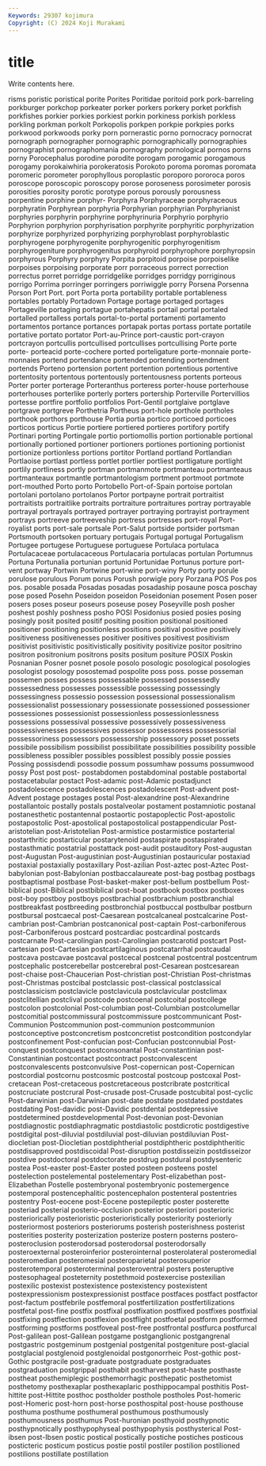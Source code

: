 ```yaml
---
Keywords: 29307 kojimura
Copyright: (C) 2024 Koji Murakami
---
```


# title

Write contents here.



risms poristic poristical porite Porites
Poritidae poritoid pork pork-barreling porkburger porkchop porkeater porker porkers porkery
porket porkfish porkfishes porkier porkies porkiest porkin porkiness porkish porkless
porkling porkman porkolt Porkopolis porkpen porkpie porkpies porks porkwood porkwoods
porky porn pornerastic porno pornocracy pornocrat pornograph pornographer pornographic pornographically
pornographies pornographist pornographomania pornography pornological pornos porns porny Porocephalus porodine
porodite porogam porogamic porogamous porogamy porokaiwhiria porokeratosis Porokoto poroma poromas
poromata poromeric porometer porophyllous poroplastic poroporo pororoca poros poroscope poroscopic
poroscopy porose poroseness porosimeter porosis porosities porosity porotic porotype porous
porously porousness porpentine porphine porphyr- Porphyra Porphyraceae porphyraceous porphyratin Porphyrean
porphyria Porphyrian porphyrian Porphyrianist porphyries porphyrin porphyrine porphyrinuria Porphyrio porphyrio
Porphyrion porphyrion porphyrisation porphyrite porphyritic porphyrization porphyrize porphyrized porphyrizing porphyroblast
porphyroblastic porphyrogene porphyrogenite porphyrogenitic porphyrogenitism porphyrogeniture porphyrogenitus porphyroid porphyrophore porphyropsin
porphyrous Porphyry porphyry Porpita porpitoid porpoise porpoiselike porpoises porpoising porporate
porr porraceous porrect porrection porrectus porret porridge porridgelike porridges porridgy
porriginous porrigo Porrima porringer porringers porriwiggle porry Porsena Porsenna Porson
Port Port. port Porta porta portability portable portableness portables portably
Portadown Portage portage portaged portages Portageville portaging portague portahepatis portail
portal portaled portalled portalless portals portal-to-portal portamenti portamento portamentos portance
portances portapak portas portass portate portatile portative portato portator Port-au-Prince
port-caustic port-crayon portcrayon portcullis portcullised portcullises portcullising Porte porte porte-
porteacid porte-cochere ported porteligature porte-monnaie porte-monnaies portend portendance portended portending
portendment portends Porteno portension portent portention portentious portentive portentosity portentous
portentously portentousness portents porteous Porter porter porterage Porteranthus porteress porter-house
porterhouse porterhouses porterlike porterly porters portership Porterville Portervillios portesse portfire
portfolio portfolios Port-Gentil portglaive portglave portgrave portgreve Porthetria Portheus port-hole
porthole portholes porthook porthors porthouse Portia portia portico porticoed porticoes
porticos porticus Portie portiere portiered portieres portifory portify Portinari porting
Portingale portio portiomollis portion portionable portional portionally portioned portioner portioners
portiones portioning portionist portionize portionless portions portitor Portland portland Portlandian
Portlaoise portlast portless portlet portlier portliest portligature portlight portlily portliness
portly portman portmanmote portmanteau portmanteaus portmanteaux portmantle portmantologism portment portmoot
portmote port-mouthed Porto porto Portobello Port-of-Spain portoise portolan portolani portolano
portolanos Portor portpayne portrait portraitist portraitists portraitlike portraits portraiture portraitures
portray portrayable portrayal portrayals portrayed portrayer portraying portrayist portrayment portrays
portreeve portreeveship portress portresses port-royal Port-royalist ports port-sale portsale Port-Salut
portside portsider portsman Portsmouth portsoken portuary portugais Portugal portugal Portugalism
Portugee portugese Portuguese portuguese Portulaca portulaca Portulacaceae portulacaceous Portulacaria portulacas
portulan Portumnus Portuna Portunalia portunian portunid Portunidae Portunus porture port-vent
portway Portwin Portwine port-wine port-winy Porty porty porule porulose porulous
Porum porus Porush porwigle pory Porzana POS Pos pos pos.
posable posada Posadas posadas posadaship posaune posca poschay pose posed
Posehn Poseidon poseidon Poseidonian posement Posen poser posers poses poseur
poseurs poseuse posey Poseyville posh posher poshest poshly poshness posho
POSI Posidonius posied posies posing posingly posit posited positif positing
position positional positioned positioner positioning positionless positions positival positive positively
positiveness positivenesses positiver positives positivest positivism positivist positivistic positivistically positivity
positivize positor positrino positron positronium positrons posits positum positure POSIX
Poskin Posnanian Posner posnet posole posolo posologic posological posologies posologist
posology posostemad pospolite poss poss. posse posseman possemen posses possess
possessable possessed possessedly possessedness possesses possessible possessing possessingly possessingness possessio
possession possessional possessionalism possessionalist possessionary possessionate possessioned possessioner possessiones possessionist
possessionless possessionlessness possessions possessival possessive possessively possessiveness possessivenesses possessives possessor
possessoress possessorial possessoriness possessors possessorship possessory posset possets possibile possibilism
possibilist possibilitate possibilities possibility possible possibleness possibler possibles possiblest possibly
possie possies Possing possisdendi possodie possum possumhaw possums possumwood possy
Post post post- postabdomen postabdominal postable postabortal postacetabular postact Post-adamic
post-Adamic postadjunct postadolescence postadolescences postadolescent Post-advent post-Advent postage postages postal
Post-alexandrine post-Alexandrine postallantoic postally postals postalveolar postament postamniotic postanal postanesthetic
postantennal postaortic postapoplectic Post-apostolic postapostolic Post-apostolical postapostolical postappendicular Post-aristotelian post-Aristotelian
Post-armistice postarmistice postarterial postarthritic postarticular postarytenoid postaspirate postaspirated postasthmatic postatrial
postattack post-audit postauditory Post-augustan post-Augustan Post-augustinian post-Augustinian postauricular postaxiad postaxial
postaxially postaxillary Post-azilian Post-aztec post-Aztec Post-babylonian post-Babylonian postbaccalaureate post-bag postbag
postbags postbaptismal postbase Post-basket-maker post-bellum postbellum Post-biblical post-Biblical postbiblical post-boat
postbook postbox postboxes post-boy postboy postboys postbrachial postbrachium postbranchial postbreakfast
postbreeding postbronchial postbuccal postbulbar postburn postbursal postcaecal post-Caesarean postcalcaneal postcalcarine
Post-cambrian post-Cambrian postcanonical post-captain Post-carboniferous post-Carboniferous postcard postcardiac postcardinal postcards
postcarnate Post-carolingian post-Carolingian postcarotid postcart Post-cartesian post-Cartesian postcartilaginous postcatarrhal postcaudal
postcava postcavae postcaval postcecal postcenal postcentral postcentrum postcephalic postcerebellar postcerebral
post-Cesarean postcesarean post-chaise post-Chaucerian Post-christian post-Christian Post-christmas post-Christmas postcibal postclassic
post-classical postclassical postclassicism postclavicle postclavicula postclavicular postclimax postclitellian postclival postcode
postcoenal postcoital postcollege postcolon postcolonial Post-columbian post-Columbian postcolumellar postcomitial postcommissural
postcommissure postcommunicant Post-Communion Postcommunion post-communion postcommunion postconceptive postconcretism postconcretist postcondition
postcondylar postconfinement Post-confucian post-Confucian postconnubial Post-conquest postconquest postconsonantal Post-constantinian post-Constantinian
postcontact postcontract postconvalescent postconvalescents postconvulsive Post-copernican post-Copernican postcordial postcornu postcosmic
postcostal postcoup postcoxal Post-cretacean Post-cretaceous postcretaceous postcribrate postcritical postcruciate postcrural
Post-crusade post-Crusade postcubital post-cyclic Post-darwinian post-Darwinian post-date postdate postdated postdates
postdating Post-davidic post-Davidic postdental postdepressive postdetermined postdevelopmental Post-devonian post-Devonian postdiagnostic
postdiaphragmatic postdiastolic postdicrotic postdigestive postdigital post-diluvial postdiluvial post-diluvian postdiluvian Post-diocletian
post-Diocletian postdiphtherial postdiphtheric postdiphtheritic postdisapproved postdiscoidal Post-disruption postdisseizin postdisseizor postdive
postdoctoral postdoctorate postdrug postdural postdysenteric postea Post-easter post-Easter posted posteen
posteens postel postelection postelemental postelementary Post-elizabethan post-Elizabethan Postelle postembryonal postembryonic
postemergence postemporal postencephalitic postencephalon postenteral postentries postentry Post-eocene post-Eocene postepileptic
poster posterette posteriad posterial posterio-occlusion posterior posteriori posterioric posteriorically posterioristic
posterioristically posteriority posteriorly posteriormost posteriors posteriorums posterish posterishness posterist posterities
posterity posterization posterize postern posterns postero- posteroclusion posterodorsad posterodorsal posterodorsally
posteroexternal posteroinferior posterointernal posterolateral posteromedial posteromedian posteromesial posteroparietal posterosuperior posterotemporal
posteroterminal posteroventral posters posteruptive postesophageal posteternity postethmoid postexercise postexilian postexilic
postexist postexistence postexistency postexistent postexpressionism postexpressionist postface postfaces postfact postfactor
post-factum postfebrile postfemoral postfertilization postfertilizations postfetal post-fine postfix postfixal postfixation
postfixed postfixes postfixial postfixing postflection postflexion postflight postfoetal postform postformed
postforming postforms postfoveal post-free postfrontal postfurca postfurcal Post-galilean post-Galilean postgame
postganglionic postgangrenal postgastric postgeminum postgenial postgenital postgeniture post-glacial postglacial postglenoid
postglenoidal postgonorrheic Post-gothic post-Gothic postgracile post-graduate postgraduate postgraduates postgraduation postgrippal
posthabit postharvest post-haste posthaste postheat posthemiplegic posthemorrhagic posthepatic posthetomist posthetomy
posthexaplar posthexaplaric posthippocampal posthitis Post-hittite post-Hittite posthoc postholder posthole postholes
Post-homeric post-Homeric post-horn post-horse posthospital post-house posthouse posthuma posthume posthumeral
posthumous posthumously posthumousness posthumus Post-huronian posthyoid posthypnotic posthypnotically posthypophyseal posthypophysis
posthysterical Post-ibsen post-Ibsen postic postical postically postiche postiches posticous posticteric
posticum posticus postie postil postiler postilion postilioned postilions postillate postillation
